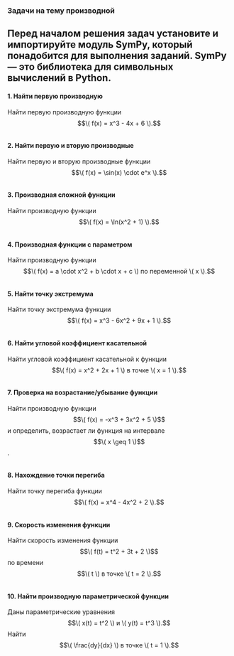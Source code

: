 ### Задачи на тему производной

## Перед началом решения задач установите и импортируйте модуль SymPy, который понадобится для выполнения заданий. SymPy — это библиотека для символьных вычислений в Python.

#### 1. Найти первую производную
   Найти первую производную функции $$\( f(x) = x^3 - 4x + 6 \).$$

   ```python

   ```

#### 2. Найти первую и вторую производные
   Найти первую и вторую производные функции $$\( f(x) = \sin(x) \cdot e^x \).$$

   ```python
   
   ```

#### 3. Производная сложной функции
   Найти производную функции $$\( f(x) = \ln(x^2 + 1) \).$$

   ```python
   
   ```

#### 4. Производная функции с параметром
   Найти производную функции $$\( f(x) = a \cdot x^2 + b \cdot x + c \) по переменной \( x \).$$

   ```python
   
   ```

#### 5. Найти точку экстремума
   Найти точку экстремума функции $$\( f(x) = x^3 - 6x^2 + 9x + 1 \).$$

   ```python
   
   ```

#### 6. Найти угловой коэффициент касательной
   Найти угловой коэффициент касательной к функции $$\( f(x) = x^2 + 2x + 1 \) в точке \( x = 1 \).$$

   ```python
   
   ```

#### 7. Проверка на возрастание/убывание функции
   Найти производную функции $$\( f(x) = -x^3 + 3x^2 + 5 \)$$ и определить, возрастает ли функция на интервале $$\( x \geq 1 \)$$.

   ```python
   
   ```

#### 8. Нахождение точки перегиба
   Найти точку перегиба функции $$\( f(x) = x^4 - 4x^2 + 2 \).$$

   ```python
   
   ```

#### 9. Скорость изменения функции
   Найти скорость изменения функции $$\( f(t) = t^2 + 3t + 2 \)$$ по времени $$\( t \) в точке \( t = 2 \).$$

   ```python
   
   ```

#### 10. Найти производную параметрической функции
   Даны параметрические уравнения $$\( x(t) = t^2 \) и \( y(t) = t^3 \).$$ Найти $$\( \frac{dy}{dx} \) в точке \( t = 1 \).$$

   ```python
   
   ```

